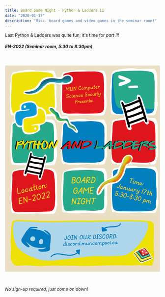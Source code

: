 ```yaml
---
title: Board Game Night - Python & Ladders II
date: "2020-01-17"
description: "Misc. board games and video games in the seminar room!"
---
```


Last Python & Ladders was quite fun; it's time for _part II!_

##### EN-2022 (Seminar room, 5:30 to 8:30pm)

<br />

![Python & Ladders Poster](./pythonandladdersII.png)

<br />

_No sign-up required, just come on down!_
